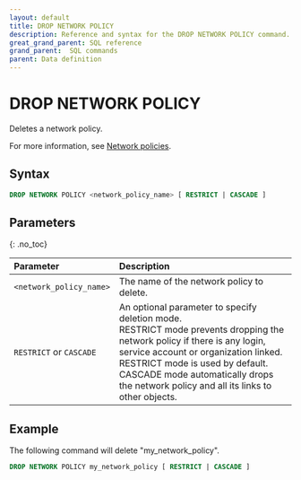 ```yaml
---
layout: default
title: DROP NETWORK POLICY
description: Reference and syntax for the DROP NETWORK POLICY command.
great_grand_parent: SQL reference
grand_parent:  SQL commands
parent: Data definition
---
```


# DROP NETWORK POLICY
Deletes a network policy.

For more information, see [Network policies](../../../Guides/security/network-policies.md).

## Syntax

```sql
DROP NETWORK POLICY <network_policy_name> [ RESTRICT | CASCADE ]
```

## Parameters 
{: .no_toc} 

| Parameter  | Description |
| :--------- | :---------- |
| `<network_policy_name>`  | The name of the network policy to delete. |   
| `RESTRICT` or `CASCADE` | An optional parameter to specify deletion mode.<br>RESTRICT mode prevents dropping the network policy if there is any login, service account or organization linked. RESTRICT mode is used by default.<br>CASCADE mode automatically drops the network policy and all its links to other objects.              

## Example

The following command will delete "my_network_policy".

```sql
DROP NETWORK POLICY my_network_policy [ RESTRICT | CASCADE ]
```
